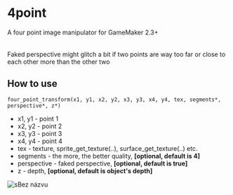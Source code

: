 # 4point
A four point image manipulator for GameMaker 2.3+
######
Faked perspective might glitch a bit if two points are way too far or close to each other more than the other two

## How to use
```four_point_transform(x1, y1, x2, y2, x3, y3, x4, y4, tex, segments*, perspective*, z*)```
- x1, y1 - point 1
- x2, y2 - point 2
- x3, y3 - point 3
- x4, y4 - point 4
- tex - texture, sprite_get_texture(..), surface_get_texture(..) etc.
- segments - the more, the better quality, **[optional, default is 4]**
- perspective - faked perspective, **[optional, default is true]**
- z - depth, **[optional, default is object's depth]**

![sBez názvu](https://user-images.githubusercontent.com/68820052/164703365-83053361-f832-4510-9318-b107d2d4b375.png)
